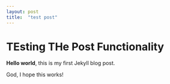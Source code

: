 ```yaml
---
layout: post
title:  "test post"
---
```


# TEsting THe Post Functionality

**Hello world**, this is my first Jekyll blog post.

God, I hope this works!